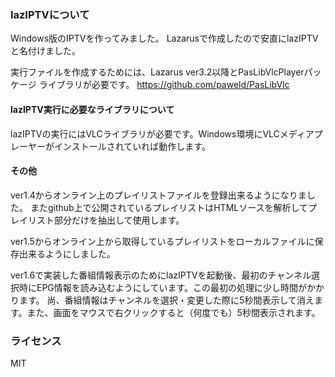 ### lazIPTVについて

Windows版のIPTVを作ってみました。
Lazarusで作成したので安直にlazIPTVと名付けました。

実行ファイルを作成するためには、Lazarus ver3.2以降とPasLibVlcPlayerパッケージ
ライブラリが必要です。
https://github.com/paweld/PasLibVlc



#### lazIPTV実行に必要なライブラリについて

lazIPTVの実行にはVLCライブラリが必要です。Windows環境にVLCメディアプレーヤーがインストールされていれば動作します。
#### その他
ver1.4からオンライン上のプレイリストファイルを登録出来るようになりました。
またgithub上で公開されているプレイリストはHTMLソースを解析してプレイリスト部分だけを抽出して使用します。

ver1.5からオンライン上から取得しているプレイリストをローカルファイルに保存出来るようにしました。

ver1.6で実装した番組情報表示のためにlazIPTVを起動後、最初のチャンネル選択時にEPG情報を読み込むようにしています。この最初の処理に少し時間がかかります。
尚、番組情報はチャンネルを選択・変更した際に5秒間表示して消えます。また、画面をマウスで右クリックすると（何度でも）5秒間表示されます。


### ライセンス
MIT
